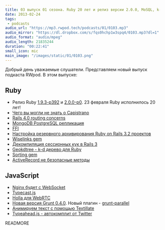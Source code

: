 ```yaml
---
title: 03 выпуск 01 сезона. Ruby 20 лет и релиз версии 2.0.0, MoSQL, k-d деревья, и прочее
date: 2013-02-24
tags:
 - podcasts
audio_url: "https://mp3.rwpod.tech/podcasts/01/0103.mp3"
audio_mirror: "https://dl.dropbox.com/s/fqs0hchp1w3spq4/0103.mp3?dl=1"
audio_format: "audio/mpeg"
audio_length: 21835244
duration: "00:22:41"
small_icon: mic
main_image: "/images/static/01/0103.png"
---
```


Добрый день уважаемые слушатели. Представляем новый выпуск подкаста RWpod. В этом выпуске:

## Ruby

 - Релиз Ruby [1.9.3-p392](http://www.ruby-lang.org/en/news/2013/02/22/ruby-1-9-3-p392-is-released/) и [2.0.0-p0](http://www.ruby-lang.org/en/news/2013/02/24/ruby-2-0-0-p0-is-released/). 23 февраля Ruby исполнилось 20 лет!
 - [Чего вы могли не знать о Capistrano](http://benediktdeicke.com/2013/02/what-you-did-not-know-about-capistrano-yet/)
 - [Rails 4.0 routing concerns](http://blog.envylabs.com/post/43076921318/rails-4-routing-concerns)
 - [MongoDB PostgreSQL репликация](https://github.com/stripe/mosql)
 - [FFI](http://spin.atomicobject.com/2013/02/15/ffi-foreign-function-interfaces/)
 - [Настройка резервного архивирования Ruby on Rails 3.2 проектов](http://csolg.com/blogs/nastroika-rezervnogo-arhivirovaniya-backup-ruby-on-rails-32-proektov)
 - [Wiselinks gem](https://github.com/igor-alexandrov/wiselinks)
 - [Декомпиляция сессионных кук в Rails 3](http://alindeman.github.com/2013/02/18/decoding-rails-session-cookies.html)
 - [Geokdtree - k-d дерево для Ruby](https://github.com/colinsurprenant/geokdtree)
 - [Sorting gem](https://github.com/apeiros/sorting)
 - [ActiveRecord не безопасные методы](http://rails-sqli.org/)

## JavaScript

 - [Nginx будет с WebSocket](http://www.linux.org.ru/news/opensource/8870692)
 - [Typecast.js](http://www.typecastjs.org/)
 - [Holla для WebRTC](https://github.com/wearefractal/holla)
 - [Новая версия Grunt 0.4.0](http://weblog.bocoup.com/tearing-grunt-apart/). Новый плагин - [grunt-parallel](https://github.com/iammerrick/grunt-parallel)
 - [Анимируем текст с помощью Textillate](http://jschr.github.com/textillate/)
 - [Typeahead.js - автокомплит от Twitter](http://twitter.github.com/typeahead.js/)


READMORE

